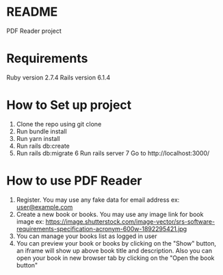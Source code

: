 # README
 PDF Reader project
# Requirements
Ruby version 2.7.4
Rails version 6.1.4
# How to Set up project
1. Clone the repo using git clone
2. Run bundle install
3. Run yarn install
4. Run rails db:create
5. Run rails db:migrate
6  Run rails server
7  Go to http://localhost:3000/ 
# How to use PDF Reader
1. Register. You may use any fake data for email address ex: user@example.com
2. Create a new book or books. You may use any image link for book image ex: https://image.shutterstock.com/image-vector/srs-software-requirements-specification-acronym-600w-1892295421.jpg
3. You can manage your books list as logged in user
4. You can preview your book or books by clicking on  the "Show" button, an iframe will show up above book title and description. Also you can open your book in new browser tab by clicking on the "Open the book button"

